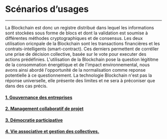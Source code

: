 # Scénarios d’usages
---

La Blockchain est donc un registre distribué dans lequel les informations sont stockées sous forme de blocs et dont la validation est soumise à différentes méthodes cryptographiques et de consensus. Les deux utilisation oricnpale de la Blockchain sont les transactions financières et les contrats-intelligents (smart-contract). 
Ces derniers permettent de corréller une prise de décision collective, basée sur le vote pour executer des actions prédéfinies. 
L'utilisation de la Blockchain pose la question légititme de la consommation énergétique et de l'impact environnemental, nous avons ainsi abordé l'opportunité de la normalisation comme reponse potentielle à ce questionnement.
La technologie Blockchain n'est pas la réponse universelle, elle présente des limites et ne sera à préconiser que dans des cas précis.

#### [1. Gouvernance des entreprises](use_cases/gouvernance_des_entreprises.md)
#### [2. Management collaboratif de projet](use_cases/management_collboratif.md)
#### [3. Démocratie participative](use_cases/democratie_participative.md)
#### [4. Vie associative et gestion des collectives.](use_cases/vie_associative_et_gestion_des_collectivites.md)
